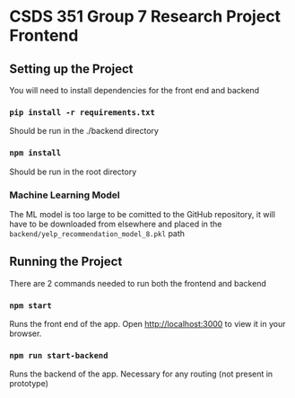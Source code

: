 # CSDS 351 Group 7 Research Project Frontend
## Setting up the Project
You will need to install dependencies for the front end and backend

### `pip install -r requirements.txt`
Should be run in the ./backend directory

### `npm install`
Should be run in the root directory

### Machine Learning Model
The ML model is too large to be comitted to the GitHub repository, it will have to be downloaded from elsewhere and placed in the `backend/yelp_recommendation_model_8.pkl` path

## Running the Project

There are 2 commands needed to run both the frontend and backend

### `npm start`

Runs the front end of the app.
Open [http://localhost:3000](http://localhost:3000) to view it in your browser.

### `npm run start-backend`

Runs the backend of the app. Necessary for any routing (not present in prototype)
